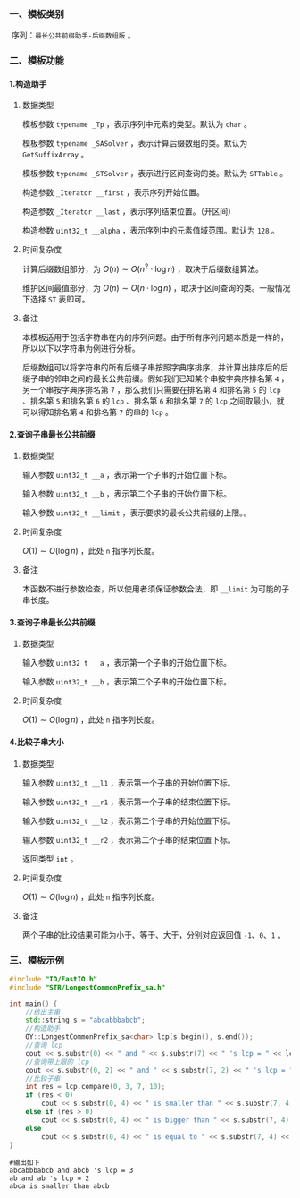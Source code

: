 ### 一、模板类别

​	序列：`最长公共前缀助手-后缀数组版` 。

### 二、模板功能

#### 1.构造助手

1. 数据类型

   模板参数 `typename _Tp` ，表示序列中元素的类型。默认为 `char` 。

   模板参数 `typename _SASolver` ，表示计算后缀数组的类。默认为 `GetSuffixArray` 。

   模板参数 `typename _STSolver` ，表示进行区间查询的类。默认为 `STTable` 。

   构造参数 `_Iterator __first` ，表示序列开始位置。

   构造参数 `_Iterator __last` ，表示序列结束位置。（开区间）

   构造参数 `uint32_t __alpha` ，表示序列中的元素值域范围。默认为 `128` 。

2. 时间复杂度

   计算后缀数组部分，为 $O(n)\sim O(n^2\cdot\log n)$ ，取决于后缀数组算法。

   维护区间最值部分，为 $O(n)\sim O(n\cdot\log n)$ ，取决于区间查询的类。一般情况下选择 `ST` 表即可。

3. 备注

   本模板适用于包括字符串在内的序列问题。由于所有序列问题本质是一样的，所以以下以字符串为例进行分析。

   后缀数组可以将字符串的所有后缀子串按照字典序排序，并计算出排序后的后缀子串的邻串之间的最长公共前缀。假如我们已知某个串按字典序排名第 `4` ，另一个串按字典序排名第 `7` ，那么我们只需要在排名第 `4` 和排名第 `5` 的 `lcp` 、排名第 `5` 和排名第 `6` 的 `lcp` 、排名第 `6` 和排名第 `7` 的 `lcp` 之间取最小，就可以得知排名第 `4` 和排名第 `7` 的串的 `lcp` 。

#### 2.查询子串最长公共前缀

1. 数据类型

   输入参数 `uint32_t __a` ，表示第一个子串的开始位置下标。

   输入参数 `uint32_t __b` ，表示第二个子串的开始位置下标。

   输入参数 `uint32_t __limit` ，表示要求的最长公共前缀的上限。。

2. 时间复杂度

   $O(1)\sim O(\log n)$ ，此处 `n` 指序列长度。

3. 备注

   本函数不进行参数检查，所以使用者须保证参数合法，即 `__limit` 为可能的子串长度。

#### 3.查询子串最长公共前缀

1. 数据类型

   输入参数 `uint32_t __a` ，表示第一个子串的开始位置下标。

   输入参数 `uint32_t __b` ，表示第二个子串的开始位置下标。

2. 时间复杂度

   $O(1)\sim O(\log n)$ ，此处 `n` 指序列长度。

#### 4.比较子串大小

1. 数据类型

   输入参数 `uint32_t __l1` ，表示第一个子串的开始位置下标。

   输入参数 `uint32_t __r1` ，表示第一个子串的结束位置下标。

   输入参数 `uint32_t __l2` ，表示第二个子串的开始位置下标。

   输入参数 `uint32_t __r2` ，表示第二个子串的结束位置下标。

   返回类型 `int` 。

2. 时间复杂度

   $O(1)\sim O(\log n)$ ，此处 `n` 指序列长度。

3. 备注

   两个子串的比较结果可能为小于、等于、大于，分别对应返回值 `-1`、`0`、`1` 。


### 三、模板示例

```c++
#include "IO/FastIO.h"
#include "STR/LongestCommonPrefix_sa.h"

int main() {
    //给出主串
    std::string s = "abcabbbabcb";
    //构造助手
    OY::LongestCommonPrefix_sa<char> lcp(s.begin(), s.end());
    //查询 lcp
    cout << s.substr(0) << " and " << s.substr(7) << " 's lcp = " << lcp.lcp(0, 7) << endl;
    //查询带上限的 lcp
    cout << s.substr(0, 2) << " and " << s.substr(7, 2) << " 's lcp = " << lcp.lcp(0, 7, 2) << endl;
    //比较子串
    int res = lcp.compare(0, 3, 7, 10);
    if (res < 0)
        cout << s.substr(0, 4) << " is smaller than " << s.substr(7, 4) << endl;
    else if (res > 0)
        cout << s.substr(0, 4) << " is bigger than " << s.substr(7, 4) << endl;
    else
        cout << s.substr(0, 4) << " is equal to " << s.substr(7, 4) << endl;
}
```

```
#输出如下
abcabbbabcb and abcb 's lcp = 3
ab and ab 's lcp = 2
abca is smaller than abcb

```

